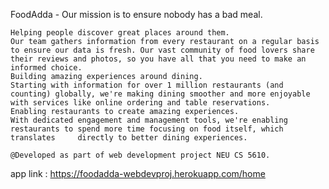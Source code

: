 FoodAdda - Our mission is to ensure nobody has a bad meal.

	Helping people discover great places around them.
	Our team gathers information from every restaurant on a regular basis to ensure our data is fresh. Our vast community of food lovers share their reviews and photos, so you have all that you need to make an informed choice.
	Building amazing experiences around dining.
	Starting with information for over 1 million restaurants (and counting) globally, we're making dining smoother and more enjoyable with services like online ordering and table reservations.
	Enabling restaurants to create amazing experiences.
	With dedicated engagement and management tools, we're enabling restaurants to spend more time focusing on food itself, which translates 	directly to better dining experiences.
																					@Developed as part of web development project NEU CS 5610.
																					
app link : https://foodadda-webdevproj.herokuapp.com/home
